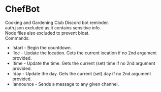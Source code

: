 # ChefBot
Cooking and Gardening Club Discord bot reminder.<br />
auth.json excluded as it contains sensitive info.<br />
Node files also excluded to prevent bloat.<br />
Commands:
 - !start - Begin the countdown. 
 - !loc - Update the location. Gets the current location if no 2nd argument provided.
 - !time - Update the time. Gets the current (set) time if no 2nd argument provided.
 - !day - Update the day. Gets the current (set) day if no 2nd argument provided.
 - !announce - Sends a message to any given channel. 